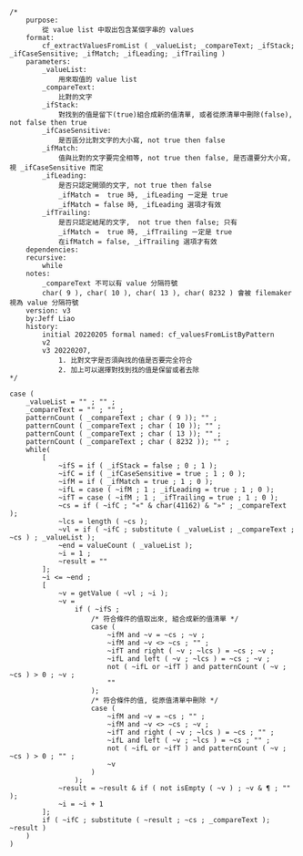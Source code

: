 	/*
		purpose: 
			從 value list 中取出包含某個字串的 values
		format:
			cf_extractValuesFromList ( _valueList; _compareText; _ifStack; _ifCaseSensitive; _ifMatch; _ifLeading; _ifTrailing )
		parameters:
			_valueList: 
				用來取值的 value list
			_compareText: 
				比對的文字
			_ifStack: 
				對找到的值是留下(true)組合成新的值清單, 或者從原清單中刪除(false), not false then true
			_ifCaseSensitive: 
				是否區分比對文字的大小寫, not true then false
			_ifMatch: 
				值與比對的文字要完全相等, not true then false, 是否還要分大小寫, 視 _ifCaseSensitive 而定
			_ifLeading: 
				是否只認定開頭的文字, not true then false
				_ifMatch =  true 時, _ifLeading ㄧ定是 true
				_ifMatch = false 時, _ifLeading 選項才有效
			_ifTrailing: 
				是否只認定結尾的文字,  not true then false; 只有
				_ifMatch =  true 時, _ifTrailing ㄧ定是 true
				在ifMatch = false, _ifTrailing 選項才有效
		dependencies:
		recursive:
			while
		notes:
			_compareText 不可以有 value 分隔符號
			char( 9 ), char( 10 ), char( 13 ), char( 8232 ) 會被 filemaker 視為 value 分隔符號
		version: v3
		by:Jeff Liao
		history:
			initial 20220205 formal named: cf_valuesFromListByPattern
			v2
			v3 20220207, 
				1. 比對文字是否須與找的值是否要完全符合 
				2. 加上可以選擇對找到找的值是保留或者去除
	*/

	case ( 
		_valueList = "" ; "" ;
		_compareText = "" ; "" ;
		patternCount ( _compareText ; char ( 9 )); "" ;
		patternCount ( _compareText ; char ( 10 )); "" ;
		patternCount ( _compareText ; char ( 13 )); "" ;
		patternCount ( _compareText ; char ( 8232 )); "" ;
		while(
			[
				~ifS = if ( _ifStack = false ; 0 ; 1 );
				~ifC = if ( _ifCaseSensitive = true ; 1 ; 0 );
				~ifM = if ( _ifMatch = true ; 1 ; 0 );
				~ifL = case ( ~ifM ; 1 ; _ifLeading = true ; 1 ; 0 );
				~ifT = case ( ~ifM ; 1 ; _ifTrailing = true ; 1 ; 0 );
				~cs = if ( ~ifC ; "«" & char(41162) & "»" ; _compareText );
				~lcs = length ( ~cs );
				~vl = if ( ~ifC ; substitute ( _valueList ; _compareText ; ~cs ) ; _valueList );
				~end = valueCount ( _valueList );
				~i = 1 ;
				~result = ""
			];
			~i <= ~end ;
			[
				~v = getValue ( ~vl ; ~i );
				~v = 
					if ( ~ifS ;
						/* 符合條件的值取出來, 組合成新的值清單 */
						case (
							~ifM and ~v = ~cs ; ~v ;
							~ifM and ~v <> ~cs ; "" ;
							~ifT and right ( ~v ; ~lcs ) = ~cs ; ~v ;
							~ifL and left ( ~v ; ~lcs ) = ~cs ; ~v ;
							not ( ~ifL or ~ifT ) and patternCount ( ~v ; ~cs ) > 0 ; ~v ; 
							"" 
						);
						/* 符合條件的值, 從原值清單中刪除 */
						case (
							~ifM and ~v = ~cs ; "" ;
							~ifM and ~v <> ~cs ; ~v ;
							~ifT and right ( ~v ; ~lcs ) = ~cs ; "" ;
							~ifL and left ( ~v ; ~lcs ) = ~cs ; "" ;
							not ( ~ifL or ~ifT ) and patternCount ( ~v ; ~cs ) > 0 ; "" ; 
							~v 
						)
					);
				~result = ~result & if ( not isEmpty ( ~v ) ; ~v & ¶ ; "" );
				~i = ~i + 1
			];
			if ( ~ifC ; substitute ( ~result ; ~cs ; _compareText ); ~result )
		)
	)


